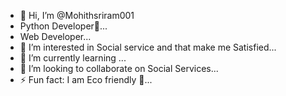 - 👋 Hi, I’m @Mohithsriram001
- Python Developer🐍...
- Web Developer...
- 👀 I’m interested in Social service and that make me Satisfied...
- 🌱 I’m currently learning ...
- 💞️ I’m looking to collaborate on Social Services...
- ⚡ Fun fact: I am Eco friendly 🤗...

<!---
Mohithsriram001/Mohithsriram001 is a ✨ special ✨ repository because its `README.md` (this file) appears on your GitHub profile.
You can click the Preview link to take a look at your changes.
--->

